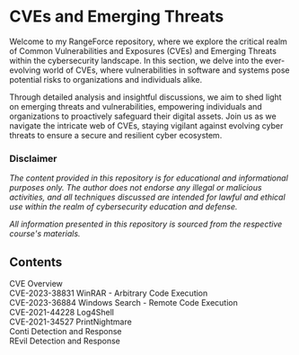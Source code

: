 # CVEs and Emerging Threats

Welcome to my RangeForce repository, where we explore the critical realm of Common Vulnerabilities and Exposures (CVEs) and Emerging Threats within the cybersecurity landscape. In this section, we delve into the ever-evolving world of CVEs, where vulnerabilities in software and systems pose potential risks to organizations and individuals alike.

Through detailed analysis and insightful discussions, we aim to shed light on emerging threats and vulnerabilities, empowering individuals and organizations to proactively safeguard their digital assets. Join us as we navigate the intricate web of CVEs, staying vigilant against evolving cyber threats to ensure a secure and resilient cyber ecosystem.

### Disclaimer 
_The content provided in this repository is for educational and informational purposes only. The author does not endorse any illegal or malicious activities, and all techniques discussed are intended for lawful and ethical use within the realm of cybersecurity education and defense._

_All information presented in this repository is sourced from the respective course's materials._

## Contents

CVE Overview  
CVE-2023-38831 WinRAR - Arbitrary Code Execution  
CVE-2023-36884 Windows Search - Remote Code Execution  
CVE-2021-44228 Log4Shell  
CVE-2021-34527 PrintNightmare  
Conti Detection and Response  
REvil Detection and Response  

